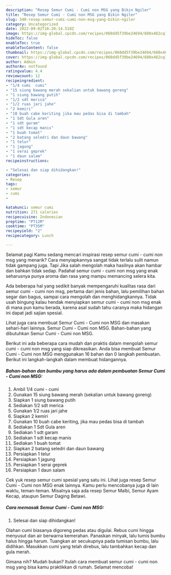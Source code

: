 ```yaml
---
description: "Resep Semur Cumi - Cumi non MSG yang Bikin Ngiler"
title: "Resep Semur Cumi - Cumi non MSG yang Bikin Ngiler"
slug: 340-resep-semur-cumi-cumi-non-msg-yang-bikin-ngiler
category: Uncategorized
date: 2022-09-02T16:20:14.518Z
image: https://img-global.cpcdn.com/recipes/060dd5f39be24694/680x482cq70/semur-cumi-cumi-non-msg-foto-resep-utama.jpg
hideToc: false
enableToc: true
enableTocContent: false
thumbnail: https://img-global.cpcdn.com/recipes/060dd5f39be24694/680x482cq70/semur-cumi-cumi-non-msg-foto-resep-utama.jpg
cover: https://img-global.cpcdn.com/recipes/060dd5f39be24694/680x482cq70/semur-cumi-cumi-non-msg-foto-resep-utama.jpg
author: Admin
authorAv: notfound
ratingvalue: 4.4
reviewcount: 12
recipeingredient:
- "1/4 cumi  cumi"
- "15 siung bawang merah sekalian untuk bawang goreng"
- "1 siung bawang putih"
- "1/2 sdt merica"
- "1/2 ruas jari jahe"
- "2 kemiri"
- "10 buah cabe keriting jika mau pedas bisa di tambah"
- "1 Sdt Gula aren"
- "1 sdt garam"
- "1 sdt kecap manis"
- "1 buah tomat"
- "2 batang seledri dan daun bawang"
- "1 telur"
- "1 jagung"
- "1 serai geprek"
- "1 daun salam"
recipeinstructions:

- "Selesai dan siap dihidangkan!"
categories:
- Resep
tags:
- semur
- cumi
- 

katakunci: semur cumi  
nutrition: 271 calories
recipecuisine: Indonesian
preptime: "PT12M"
cooktime: "PT35M"
recipeyield: "2"
recipecategory: Lunch

---
```



Selamat pagi Kamu sedang mencari inspirasi resep semur cumi - cumi non msg yang menarik? Cara menyiapkannya sangat tidak terlalu sulit namun tidak gampang juga. Tapi Jika salah mengolah maka hasilnya akan hambar dan bahkan tidak sedap. Padahal semur cumi - cumi non msg yang enak seharusnya punya aroma dan rasa yang mampu memancing selera kita.


Ada beberapa hal yang sedikit banyak mempengaruhi kualitas rasa dari semur cumi - cumi non msg, pertama dari jenis bahan, lalu pemilihan bahan segar dan bagus, sampai cara mengolah dan menghidangkannya. Tidak usah bingung kalau hendak menyiapkan semur cumi - cumi non msg enak di mana pun kamu berada, karena asal sudah tahu caranya maka hidangan ini dapat jadi sajian spesial.

Lihat juga cara membuat Semur Cumi - Cumi non MSG dan masakan sehari-hari lainnya. Semur Cumi - Cumi non MSG. Bahan-bahan yang dibutuhkan Semur Cumi - Cumi non MSG.


Berikut ini ada beberapa cara mudah dan praktis dalam mengolah semur cumi - cumi non msg yang siap dikreasikan. Anda bisa membuat Semur Cumi - Cumi non MSG menggunakan 16 bahan dan 0 langkah pembuatan. Berikut ini langkah-langkah dalam membuat hidangannya.

<!--inarticleads1-->

##### Bahan-bahan dan bumbu yang harus ada dalam pembuatan Semur Cumi - Cumi non MSG:

1. Ambil 1/4 cumi - cumi
1. Gunakan 15 siung bawang merah (sekalian untuk bawang goreng)
1. Siapkan 1 siung bawang putih
1. Sediakan 1/2 sdt merica
1. Gunakan 1/2 ruas jari jahe
1. Siapkan 2 kemiri
1. Gunakan 10 buah cabe keriting, jika mau pedas bisa di tambah
1. Sediakan 1 Sdt Gula aren
1. Sediakan 1 sdt garam
1. Sediakan 1 sdt kecap manis
1. Sediakan 1 buah tomat
1. Siapkan 2 batang seledri dan daun bawang
1. Persiapkan 1 telur
1. Persiapkan 1 jagung
1. Persiapkan 1 serai geprek
1. Persiapkan 1 daun salam


Cek yuk resep semur cumi spesial yang satu ini. Lihat juga resep Semur Cumi - Cumi non MSG enak lainnya. Kamu perlu mencobanya juga di lain waktu, teman-teman. Misalnya saja ada resep Semur Malbi, Semur Ayam Kecap, ataupun Semur Daging Betawi. 

<!--inarticleads2-->

##### Cara memasak Semur Cumi - Cumi non MSG:


1. Selesai dan siap dihidangkan!

Olahan cumi biasanya digoreng pedas atau digulai. Rebus cumi hingga menyusut dan air berwarna kemerahan. Panaskan minyak, lalu tumis bumbu halus hingga harum. Tuangkan air secukupnya pada tumisan bumbu, lalu didihkan. Masukkan cumi yang telah direbus, lalu tambahkan kecap dan gula merah. 

Gimana nih? Mudah bukan? Itulah cara membuat semur cumi - cumi non msg yang bisa kamu praktikkan di rumah. Selamat mencoba!
